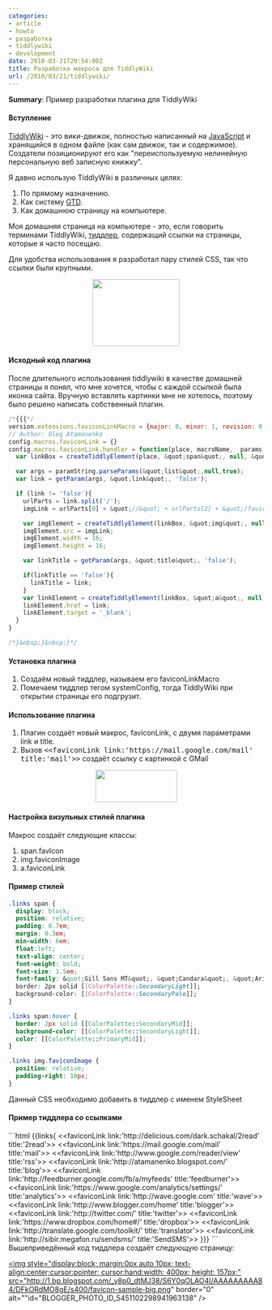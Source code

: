 ```yaml
---
categories:
- article
- howto
- разработка
- tiddlywiki
- development
date: 2010-03-21T20:54:00Z
title: Разработка макроса для TiddlyWiki
url: /2010/03/21/tiddlywiki/
---
```


<p><b>Summary</b>: Пример разработки плагина для TiddlyWiki</p>
<h4>Вступление</h4>
<p><a href="http://www.tiddlywiki.com/">TiddlyWiki</a> - это вики-движок, полностью написанный на <a href="http://en.wikipedia.org/wiki/JavaScript">JavaScript</a> и хранящийся в одном файле (как сам движок, так и содержимое). Создатели позиционируют его как &quot;переиспользуемую нелинейную персональную веб записную книжку&quot;.</p>
<p>Я давно использую TiddlyWiki в различных целях:</p>
<ol><li>По прямому назначению.</li>
<li>Как систему <a href="http://mgsd.tiddlyspot.com/#mGSD">GTD</a>.</li>
<li>Как домашнюю страницу на компьютере.</li>
</ol>
<p>Моя домашняя страница на компьютере - это, если говорить терминами TiddlyWiki, <a href="http://en.wikipedia.org/wiki/Tiddler">тиддлер</a>, содержащий ссылки на страницы, которые я часто посещаю.</p>
<p>Для удобства использования я разработал пару стилей CSS, так что ссылки были крупными.</p>
<a onblur="try {parent.deselectBloggerImageGracefully();} catch(e) {}" href="http://2.bp.blogspot.com/_y8p0_dtMJ38/S6Y0rP2J0eI/AAAAAAAAA9I/xrZhzZf2ad0/s1600-h/tiddly-before.png"><img style="display:block; margin:0px auto 10px; text-align:center;cursor:pointer; cursor:hand;width: 172px; height: 132px;" src="http://2.bp.blogspot.com/_y8p0_dtMJ38/S6Y0rP2J0eI/AAAAAAAAA9I/xrZhzZf2ad0/s400/tiddly-before.png" border="0" alt=""id="BLOGGER_PHOTO_ID_5451102316571251170" /></a>
<h4>Исходный код плагина</h4>
<p>После длительного использования tiddlywiki в качестве домашней страницы я понял, что мне хочется, чтобы с каждой ссылкой была иконка сайта. Вручную вставлять картинки мне не хотелось, поэтому было решено написать собственный плагин.</p>

```js
/*{{{*/
version.extensions.faviconLinkMacro = {major: 0, minor: 1, revision: 0, date: new Date(2010,3,21)};
// Author: Oleg Atamanenko
config.macros.faviconLink = {}
config.macros.faviconLink.handler = function(place, macroName,  params, wikifier, paramString) {
  var linkBox = createTiddlyElement(place, &quot;span&quot;, null, &quot;favIcon&quot;, &quot;&quot;);

  var args = paramString.parseParams(&quot;list&quot;,null,true);
  var link = getParam(args, &quot;link&quot;, 'false');

  if (link != 'false'){
    urlParts = link.split('/');
    imgLink = urlParts[0] + &quot;//&quot; + urlParts[2] + &quot;/favicon.ico&quot;;

    var imgElement = createTiddlyElement(linkBox, &quot;img&quot;, null, &quot;faviconImage&quot;, &quot;&quot;);
    imgElement.src = imgLink;
    imgElement.width = 16;
    imgElement.height = 16;

    var linkTitle = getParam(args, &quot;title&quot;, 'false');

    if(linkTitle == 'false'){
      linkTitle = link;
    }
    var linkElement = createTiddlyElement(linkBox, &quot;a&quot;, null, &quot;faviconLink&quot;, linkTitle);
    linkElement.href = link;
    linkElement.target = '_blank';
  }
}

/*}&nbsp;}&nbsp;}*/
```

<h4> Установка плагина</h4>
<ol><li>Создаём новый тиддлер, называем его faviconLinkMacro</li>
<li>Помечаем тиддлер тегом systemConfig, тогда TiddlyWiki при открытии страницы его подгрузит.</li>
</ol>
<h4>Использование плагина</h4>
<ol><li>Плагин создаёт новый макрос, faviconLink, с двумя параметрами link и title.</li>
<li>Вызов <tt>&lt;&lt;faviconLink link:'https://mail.google.com/mail' title:'mail'&gt;&gt;</tt> создаёт ссылку с картинкой с GMail</li>
</ol>
<a onblur="try {parent.deselectBloggerImageGracefully();} catch(e) {}" href="http://1.bp.blogspot.com/_y8p0_dtMJ38/S6Y0qnki7nI/AAAAAAAAA9A/Ic3skFoirY8/s1600-h/favicon-sample.png"><img style="display:block; margin:0px auto 10px; text-align:center;cursor:pointer; cursor:hand;width: 161px; height: 64px;" src="http://1.bp.blogspot.com/_y8p0_dtMJ38/S6Y0qnki7nI/AAAAAAAAA9A/Ic3skFoirY8/s400/favicon-sample.png" border="0" alt=""id="BLOGGER_PHOTO_ID_5451102305759981170" /></a>

<h4>Настройка визульных стилей плагина</h4>
<p>Макрос создаёт следующие классы:</p>
<ol><li>span.favIcon</li>
<li>img.faviconImage</li>
<li>a.faviconLink</li>
</ol>
<h4> Пример стилей</h4>

```css
.links span {
  display: block;
  position: relative;
  padding: 0.7em;
  margin: 0.3em;
  min-width: 6em;
  float:left;
  text-align: center;
  font-weight: bold;
  font-size: 1.5em;
  font-family: &quot;Gill Sans MT&quot;, &quot;Candara&quot;, &quot;Arial&quot;;
  border: 2px solid [[ColorPalette::SecondaryLight]];
  background-color: [[ColorPalette::SecondaryPale]];
}

.links span:hover {
  border: 2px solid [[ColorPalette::SecondaryMid]];
  background-color: [[ColorPalette::SecondaryLight]];
  color: [[ColorPalette::PrimaryMid]];
}

.links img.faviconImage {
  position: relative;
  padding-right: 10px;
}

```

<p> Данный CSS необходимо добавить в тиддлер с именем StyleSheet</p>
<h4>Пример тиддлера со ссылками</h4>
```html
{{links{
&lt;&lt;faviconLink link:'http://delicious.com/dark.schakal/2read' title:'2read'&gt;&gt; &lt;&lt;faviconLink link:'https://mail.google.com/mail' title:'mail'&gt;&gt; &lt;&lt;faviconLink link:'http://www.google.com/reader/view' title:'rss'&gt;&gt; &lt;&lt;faviconLink link:'http://atamanenko.blogspot.com/' title:'blog'&gt;&gt; &lt;&lt;faviconLink link:'http://feedburner.google.com/fb/a/myfeeds' title:'feedburner'&gt;&gt; &lt;&lt;faviconLink link:'https://www.google.com/analytics/settings/' title:'analytics'&gt;&gt; &lt;&lt;faviconLink link:'http://wave.google.com' title:'wave'&gt;&gt; &lt;&lt;faviconLink link:'http://www.blogger.com/home' title:'blogger'&gt;&gt; &lt;&lt;faviconLink link:'http://twitter.com/' title:'twitter'&gt;&gt; &lt;&lt;faviconLink link:'https://www.dropbox.com/home#/' title:'dropbox'&gt;&gt; &lt;&lt;faviconLink link:'http://translate.google.com/toolkit/' title:'translator'&gt;&gt; &lt;&lt;faviconLink link:'http://sibir.megafon.ru/sendsms/' title:'SendSMS'&gt;&gt;
}}}
```
Вышеприведённый код тиддлера создаёт следующую страницу:

<a onblur="try {parent.deselectBloggerImageGracefully();} catch(e) {}" href="http://1.bp.blogspot.com/_y8p0_dtMJ38/S6Y0qOLAO4I/AAAAAAAAA84/DFkORdMO8gE/s1600-h/favicon-sample-big.png"><img style="display:block; margin:0px auto 10px; text-align:center;cursor:pointer; cursor:hand;width: 400px; height: 157px;" src="http://1.bp.blogspot.com/_y8p0_dtMJ38/S6Y0qOLAO4I/AAAAAAAAA84/DFkORdMO8gE/s400/favicon-sample-big.png" border="0" alt=""id="BLOGGER_PHOTO_ID_5451102298941963138" /></a>